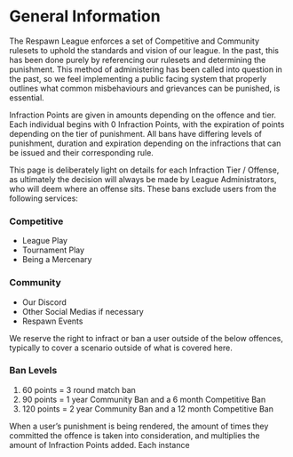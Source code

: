 # General Information

The Respawn League enforces a set of Competitive and Community rulesets to uphold the standards and vision of our league. In the past, this has been done purely by referencing our rulesets and determining the punishment. This method of administering has been called into question in the past, so we feel implementing a public facing system that properly outlines what common misbehaviours and grievances can be punished, is essential.

Infraction Points are given in amounts depending on the offence and tier. Each individual begins with 0 Infraction Points, with the expiration of points depending on the tier of punishment. All bans have differing levels of punishment, duration and expiration depending on the infractions that can be issued and their corresponding rule.

This page is deliberately light on details for each Infraction Tier / Offense, as ultimately the decision will always be made by League Administrators, who will deem where an offense sits.
These bans exclude users from the following services:

### Competitive
- League Play
- Tournament Play
- Being a Mercenary

### Community
- Our Discord
- Other Social Medias if necessary
- Respawn Events

We reserve the right to infract or ban a user outside of the below offences, typically to cover a scenario outside of what is covered here.

### Ban Levels
1. 60 points = 3 round match ban
2. 90 points = 1 year Community Ban and a 6 month Competitive Ban
3. 120 points = 2 year Community Ban and a 12 month Competitive Ban

When a user’s punishment is being rendered, the amount of times they committed the offence is taken into consideration, and multiplies the amount of Infraction Points added. Each instance





